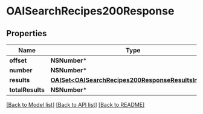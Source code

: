 # OAISearchRecipes200Response

## Properties
Name | Type | Description | Notes
------------ | ------------- | ------------- | -------------
**offset** | **NSNumber*** |  | 
**number** | **NSNumber*** |  | 
**results** | [**OAISet&lt;OAISearchRecipes200ResponseResultsInner&gt;***](OAISearchRecipes200ResponseResultsInner.md) |  | 
**totalResults** | **NSNumber*** |  | 

[[Back to Model list]](../README.md#documentation-for-models) [[Back to API list]](../README.md#documentation-for-api-endpoints) [[Back to README]](../README.md)


